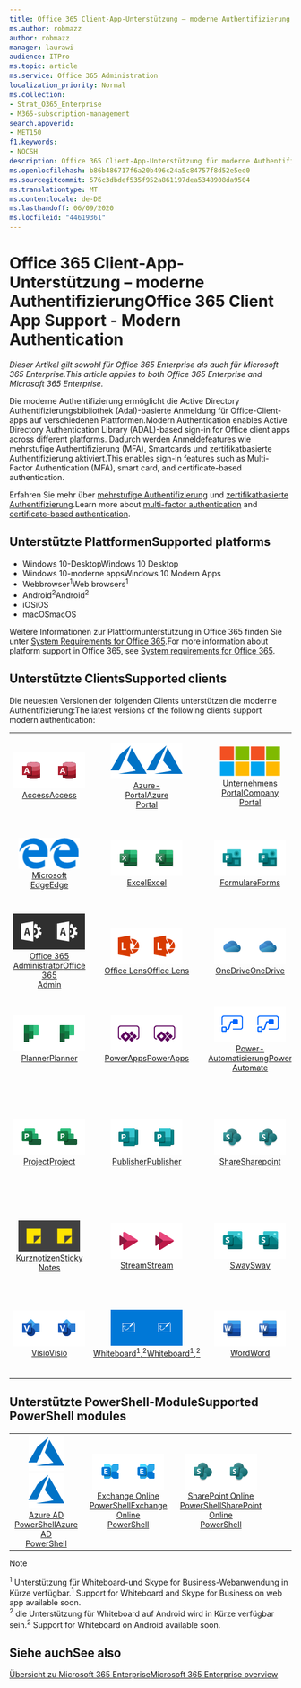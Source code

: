 ```yaml
---
title: Office 365 Client-App-Unterstützung – moderne Authentifizierung
ms.author: robmazz
author: robmazz
manager: laurawi
audience: ITPro
ms.topic: article
ms.service: Office 365 Administration
localization_priority: Normal
ms.collection:
- Strat_O365_Enterprise
- M365-subscription-management
search.appverid:
- MET150
f1.keywords:
- NOCSH
description: Office 365 Client-App-Unterstützung für moderne Authentifizierung.
ms.openlocfilehash: b86b486717f6a20b496c24a5c84757f8d52e5ed0
ms.sourcegitcommit: 576c3dbdef535f952a861197dea5348908da9504
ms.translationtype: MT
ms.contentlocale: de-DE
ms.lasthandoff: 06/09/2020
ms.locfileid: "44619361"
---
```

# <a name="office-365-client-app-support---modern-authentication"></a><span data-ttu-id="a2294-103">Office 365 Client-App-Unterstützung – moderne Authentifizierung</span><span class="sxs-lookup"><span data-stu-id="a2294-103">Office 365 Client App Support - Modern Authentication</span></span>

<span data-ttu-id="a2294-104">*Dieser Artikel gilt sowohl für Office 365 Enterprise als auch für Microsoft 365 Enterprise.*</span><span class="sxs-lookup"><span data-stu-id="a2294-104">*This article applies to both Office 365 Enterprise and Microsoft 365 Enterprise.*</span></span>

<span data-ttu-id="a2294-105">Die moderne Authentifizierung ermöglicht die Active Directory Authentifizierungsbibliothek (Adal)-basierte Anmeldung für Office-Client-apps auf verschiedenen Plattformen.</span><span class="sxs-lookup"><span data-stu-id="a2294-105">Modern Authentication enables Active Directory Authentication Library (ADAL)-based sign-in for Office client apps across different platforms.</span></span> <span data-ttu-id="a2294-106">Dadurch werden Anmeldefeatures wie mehrstufige Authentifizierung (MFA), Smartcards und zertifikatbasierte Authentifizierung aktiviert.</span><span class="sxs-lookup"><span data-stu-id="a2294-106">This enables sign-in features such as Multi-Factor Authentication (MFA), smart card, and certificate-based authentication.</span></span>

<span data-ttu-id="a2294-107">Erfahren Sie mehr über [mehrstufige Authentifizierung](https://docs.microsoft.com/azure/active-directory/authentication/multi-factor-authentication) und [zertifikatbasierte Authentifizierung](https://docs.microsoft.com/azure/active-directory/active-directory-certificate-based-authentication-get-started).</span><span class="sxs-lookup"><span data-stu-id="a2294-107">Learn more about [multi-factor authentication](https://docs.microsoft.com/azure/active-directory/authentication/multi-factor-authentication) and [certificate-based authentication](https://docs.microsoft.com/azure/active-directory/active-directory-certificate-based-authentication-get-started).</span></span>

## <a name="supported-platforms"></a><span data-ttu-id="a2294-108">Unterstützte Plattformen</span><span class="sxs-lookup"><span data-stu-id="a2294-108">Supported platforms</span></span>

 - <span data-ttu-id="a2294-109">Windows 10-Desktop</span><span class="sxs-lookup"><span data-stu-id="a2294-109">Windows 10 Desktop</span></span>
 - <span data-ttu-id="a2294-110">Windows 10-moderne apps</span><span class="sxs-lookup"><span data-stu-id="a2294-110">Windows 10 Modern Apps</span></span>
 - <span data-ttu-id="a2294-111">Webbrowser<sup>1</sup></span><span class="sxs-lookup"><span data-stu-id="a2294-111">Web browsers<sup>1</sup></span></span>
 - <span data-ttu-id="a2294-112">Android<sup>2</sup></span><span class="sxs-lookup"><span data-stu-id="a2294-112">Android<sup>2</sup></span></span>
 - <span data-ttu-id="a2294-113">iOS</span><span class="sxs-lookup"><span data-stu-id="a2294-113">iOS</span></span>
 - <span data-ttu-id="a2294-114">macOS</span><span class="sxs-lookup"><span data-stu-id="a2294-114">macOS</span></span>

<span data-ttu-id="a2294-115">Weitere Informationen zur Plattformunterstützung in Office 365 finden Sie unter [System Requirements for Office 365](https://products.office.com/office-system-requirements).</span><span class="sxs-lookup"><span data-stu-id="a2294-115">For more information about platform support in Office 365, see [System requirements for Office 365](https://products.office.com/office-system-requirements).</span></span>

## <a name="supported-clients"></a><span data-ttu-id="a2294-116">Unterstützte Clients</span><span class="sxs-lookup"><span data-stu-id="a2294-116">Supported clients</span></span>

<span data-ttu-id="a2294-117">Die neuesten Versionen der folgenden Clients unterstützen die moderne Authentifizierung:</span><span class="sxs-lookup"><span data-stu-id="a2294-117">The latest versions of the following clients support modern authentication:</span></span>

| | | | | | |
|:---:|:---:|:---:|:---:|:---:|:---:|
| <span data-ttu-id="a2294-118">![Access-Symbol](media/o365-access-64x64.png)</span><span class="sxs-lookup"><span data-stu-id="a2294-118">![Access icon](media/o365-access-64x64.png)</span></span> <br> [<span data-ttu-id="a2294-119">Access</span><span class="sxs-lookup"><span data-stu-id="a2294-119">Access</span></span>](https://products.office.com/access) | <span data-ttu-id="a2294-120">![Azure-Symbol](media/o365-azure-64x64.png)</span><span class="sxs-lookup"><span data-stu-id="a2294-120">![Azure icon](media/o365-azure-64x64.png)</span></span> <br> [<span data-ttu-id="a2294-121">Azure- <br> Portal</span><span class="sxs-lookup"><span data-stu-id="a2294-121">Azure <br> Portal </span></span>](https://azure.microsoft.com/features/azure-portal/) | <span data-ttu-id="a2294-122">![Symbol des Unternehmensportals](media/o365-microsoft-64x64.png)</span><span class="sxs-lookup"><span data-stu-id="a2294-122">![Company portal icon](media/o365-microsoft-64x64.png)</span></span> <br> [<span data-ttu-id="a2294-123">Unternehmens <br> Portal</span><span class="sxs-lookup"><span data-stu-id="a2294-123">Company <br> Portal </span></span>](https://docs.microsoft.com/intune-user-help/sign-in-to-the-company-portal) | <span data-ttu-id="a2294-124">![Vertiefen (Symbol)](media/o365-delve-64x64.png)</span><span class="sxs-lookup"><span data-stu-id="a2294-124">![Delve icon](media/o365-delve-64x64.png)</span></span> <br> [<span data-ttu-id="a2294-125">Delve</span><span class="sxs-lookup"><span data-stu-id="a2294-125">Delve</span></span>](https://products.office.com/business/intelligent-search) | <span data-ttu-id="a2294-126">![Dynamics 365-Symbol](media/o365-dynamics365-64x64.png)</span><span class="sxs-lookup"><span data-stu-id="a2294-126">![Dynamics 365 icon](media/o365-dynamics365-64x64.png)</span></span> <br> [<span data-ttu-id="a2294-127">Dynamics 365</span><span class="sxs-lookup"><span data-stu-id="a2294-127">Dynamics 365</span></span>](https://dynamics.microsoft.com) 
| <span data-ttu-id="a2294-128">![Edge-Symbol](media/o365-edge-64x64.png)</span><span class="sxs-lookup"><span data-stu-id="a2294-128">![Edge icon](media/o365-edge-64x64.png)</span></span> <br> [<span data-ttu-id="a2294-129">Microsoft Edge</span><span class="sxs-lookup"><span data-stu-id="a2294-129">Edge</span></span>](https://www.microsoft.com/windows/microsoft-edge) | <span data-ttu-id="a2294-130">![Excel-Symbol](media/o365-excel-64x64.png)</span><span class="sxs-lookup"><span data-stu-id="a2294-130">![Excel icon](media/o365-excel-64x64.png)</span></span> <br> [<span data-ttu-id="a2294-131">Excel</span><span class="sxs-lookup"><span data-stu-id="a2294-131">Excel</span></span>](https://products.office.com/excel) | <span data-ttu-id="a2294-132">![Symbol "Formulare"](media/o365-forms-64x64.png)</span><span class="sxs-lookup"><span data-stu-id="a2294-132">![Forms icon](media/o365-forms-64x64.png)</span></span> <br> [<span data-ttu-id="a2294-133">Formulare</span><span class="sxs-lookup"><span data-stu-id="a2294-133">Forms</span></span>](https://flow.microsoft.com/connectors/shared_microsoftforms/microsoft-forms/) | <span data-ttu-id="a2294-134">![Kaizala-Symbol](media/o365-kaizala-64x64.png)</span><span class="sxs-lookup"><span data-stu-id="a2294-134">![Kaizala icon](media/o365-kaizala-64x64.png)</span></span> <br> [<span data-ttu-id="a2294-135">Kaizala</span><span class="sxs-lookup"><span data-stu-id="a2294-135">Kaizala</span></span>](https://products.office.com/en/business/microsoft-kaizala) | <span data-ttu-id="a2294-136">![Office.com-Symbol](media/o365-office-64x64.png)</span><span class="sxs-lookup"><span data-stu-id="a2294-136">![Office.com icon](media/o365-office-64x64.png)</span></span> <br> [<span data-ttu-id="a2294-137">Office.com</span><span class="sxs-lookup"><span data-stu-id="a2294-137">Office.com</span></span>](https://www.office.com/) 
| <span data-ttu-id="a2294-138">![Office 365 Administrator Symbol](media/o365-o365admin-64x64.png)</span><span class="sxs-lookup"><span data-stu-id="a2294-138">![Office 365 Admin icon](media/o365-o365admin-64x64.png)</span></span> <br> [<span data-ttu-id="a2294-139">Office 365 <br> Administrator</span><span class="sxs-lookup"><span data-stu-id="a2294-139">Office 365 <br> Admin</span></span>](https://products.office.com/business/manage-office-365-admin-app) | <span data-ttu-id="a2294-140">![Linsen Symbol](media/o365-lens-64x64.png)</span><span class="sxs-lookup"><span data-stu-id="a2294-140">![Lens icon](media/o365-lens-64x64.png)</span></span> <br> [<span data-ttu-id="a2294-141">Office Lens</span><span class="sxs-lookup"><span data-stu-id="a2294-141">Office Lens</span></span>](https://www.microsoft.com/p/office-lens/9wzdncrfj3t8?activetab=pivot%3Aoverviewtab) | <span data-ttu-id="a2294-142">![OneDrive für Unternehmen Symbol](media/o365-OneDrive-64x64.png)</span><span class="sxs-lookup"><span data-stu-id="a2294-142">![OneDrive for Business icon](media/o365-OneDrive-64x64.png)</span></span> <br> [<span data-ttu-id="a2294-143">OneDrive</span><span class="sxs-lookup"><span data-stu-id="a2294-143">OneDrive</span></span>](https://products.office.com/onedrive-for-business/online-cloud-storage) |  <span data-ttu-id="a2294-144">![OneNote-Symbol](media/o365-OneNote-64x64.png)</span><span class="sxs-lookup"><span data-stu-id="a2294-144">![OneNote icon](media/o365-OneNote-64x64.png)</span></span> <br> [<span data-ttu-id="a2294-145">OneNote</span><span class="sxs-lookup"><span data-stu-id="a2294-145">OneNote</span></span>](https://products.office.com/onenote) | <span data-ttu-id="a2294-146">![Outlook-Symbol](media/o365-outlook-64x64.png)</span><span class="sxs-lookup"><span data-stu-id="a2294-146">![Outlook icon](media/o365-outlook-64x64.png)</span></span> <br> [<span data-ttu-id="a2294-147">Outlook</span><span class="sxs-lookup"><span data-stu-id="a2294-147">Outlook</span></span>](https://products.office.com/outlook) 
| <span data-ttu-id="a2294-148">![Planner-Symbol](media/o365-planner-64x64.png)</span><span class="sxs-lookup"><span data-stu-id="a2294-148">![Planner icon](media/o365-planner-64x64.png)</span></span> <br> [<span data-ttu-id="a2294-149">Planner</span><span class="sxs-lookup"><span data-stu-id="a2294-149">Planner</span></span>](https://products.office.com/business/task-management-software) | <span data-ttu-id="a2294-150">![PowerApps-Symbol](media/o365-powerapps-64x64.png)</span><span class="sxs-lookup"><span data-stu-id="a2294-150">![PowerApps icon](media/o365-powerapps-64x64.png)</span></span> <br> [<span data-ttu-id="a2294-151">PowerApps</span><span class="sxs-lookup"><span data-stu-id="a2294-151">PowerApps </span></span>](https://powerapps.microsoft.com) | <span data-ttu-id="a2294-152">![Power-Automatisierungs Symbol](media/o365-flow-64x64.png)</span><span class="sxs-lookup"><span data-stu-id="a2294-152">![Power Automate icon](media/o365-flow-64x64.png)</span></span> <br> [<span data-ttu-id="a2294-153">Power- <br> Automatisierung</span><span class="sxs-lookup"><span data-stu-id="a2294-153">Power <br> Automate</span></span>](https://flow.microsoft.com) | <span data-ttu-id="a2294-154">![PowerBI-Symbol](media/o365-powerbi-64x64.png)</span><span class="sxs-lookup"><span data-stu-id="a2294-154">![PowerBI icon](media/o365-powerbi-64x64.png)</span></span> <br> [<span data-ttu-id="a2294-155">Power BI</span><span class="sxs-lookup"><span data-stu-id="a2294-155">Power BI</span></span>](https://powerbi.microsoft.com)| <span data-ttu-id="a2294-156">![PowerPoint-Symbol](media/o365-powerpoint-64x64.png)</span><span class="sxs-lookup"><span data-stu-id="a2294-156">![PowerPoint icon](media/o365-powerpoint-64x64.png)</span></span> <br> [<span data-ttu-id="a2294-157">PowerPoint</span><span class="sxs-lookup"><span data-stu-id="a2294-157">PowerPoint</span></span>](https://products.office.com/powerpoint) 
| <span data-ttu-id="a2294-158">![Project-Symbol](media/o365-project-64x64.png)</span><span class="sxs-lookup"><span data-stu-id="a2294-158">![Project icon](media/o365-project-64x64.png)</span></span> <br> [<span data-ttu-id="a2294-159">Project</span><span class="sxs-lookup"><span data-stu-id="a2294-159">Project</span></span>](https://products.office.com/project) | <span data-ttu-id="a2294-160">![Publisher-Symbol](media/o365-publisher-64x64.png)</span><span class="sxs-lookup"><span data-stu-id="a2294-160">![Publisher icon](media/o365-publisher-64x64.png)</span></span> <br> [<span data-ttu-id="a2294-161">Publisher</span><span class="sxs-lookup"><span data-stu-id="a2294-161">Publisher</span></span>](https://products.office.com/publisher) | <span data-ttu-id="a2294-162">![SharePoint-Symbol](media/o365-sharepoint-64x64.png)</span><span class="sxs-lookup"><span data-stu-id="a2294-162">![SharePoint icon](media/o365-sharepoint-64x64.png)</span></span> <br> [<span data-ttu-id="a2294-163">Share</span><span class="sxs-lookup"><span data-stu-id="a2294-163">Sharepoint</span></span>](https://products.office.com/sharepoint) | <span data-ttu-id="a2294-164">![Skype for Business-Symbol](media/o365-skypeforbusiness-64x64.png)</span><span class="sxs-lookup"><span data-stu-id="a2294-164">![Skype for Business icon](media/o365-skypeforbusiness-64x64.png)</span></span> <br> [<span data-ttu-id="a2294-165">Skype for <br> Business<sup>1</sup></span><span class="sxs-lookup"><span data-stu-id="a2294-165">Skype for <br> Business<sup>1</sup></span></span>](https://www.skype.com/business/) | <span data-ttu-id="a2294-166">![StaffHub-Symbol](media/o365-staffhub-64x64.png)</span><span class="sxs-lookup"><span data-stu-id="a2294-166">![StaffHub icon](media/o365-staffhub-64x64.png)</span></span> <br> [<span data-ttu-id="a2294-167">StaffHub</span><span class="sxs-lookup"><span data-stu-id="a2294-167">StaffHub</span></span>](https://products.office.com/microsoft-staffhub/staff-scheduling-software)
| <span data-ttu-id="a2294-168">![Symbol für Notizen](media/o365-stickynotes-64x64.png)</span><span class="sxs-lookup"><span data-stu-id="a2294-168">![Sticky Notes icon](media/o365-stickynotes-64x64.png)</span></span> <br> [<span data-ttu-id="a2294-169">Kurznotizen</span><span class="sxs-lookup"><span data-stu-id="a2294-169">Sticky Notes</span></span>](https://www.microsoft.com/p/microsoft-sticky-notes/9nblggh4qghw) | <span data-ttu-id="a2294-170">![Stream-Symbol](media/o365-stream-64x64.png)</span><span class="sxs-lookup"><span data-stu-id="a2294-170">![Stream icon](media/o365-stream-64x64.png)</span></span> <br> [<span data-ttu-id="a2294-171">Stream</span><span class="sxs-lookup"><span data-stu-id="a2294-171">Stream</span></span>](https://stream.microsoft.com) | <span data-ttu-id="a2294-172">![Sway-Symbol](media/o365-sway-64x64.png)</span><span class="sxs-lookup"><span data-stu-id="a2294-172">![Sway icon](media/o365-sway-64x64.png)</span></span> <br> [<span data-ttu-id="a2294-173">Sway</span><span class="sxs-lookup"><span data-stu-id="a2294-173">Sway</span></span>](https://sway.com) | <span data-ttu-id="a2294-174">![Teams-Symbol](media/o365-teams-64x64.png)</span><span class="sxs-lookup"><span data-stu-id="a2294-174">![Teams icon](media/o365-teams-64x64.png)</span></span> <br> [<span data-ttu-id="a2294-175">Teams</span><span class="sxs-lookup"><span data-stu-id="a2294-175">Teams</span></span>](https://products.office.com/microsoft-teams/group-chat-software) | <span data-ttu-id="a2294-176">![To-do-Symbol](media/o365-todo-64x64.png)</span><span class="sxs-lookup"><span data-stu-id="a2294-176">![To Do icon](media/o365-todo-64x64.png)</span></span> <br> [<span data-ttu-id="a2294-177">Aufgabe</span><span class="sxs-lookup"><span data-stu-id="a2294-177">To Do</span></span>](https://todo.microsoft.com) 
| <span data-ttu-id="a2294-178">![Visio-Symbol](media/o365-visio-64x64.png)</span><span class="sxs-lookup"><span data-stu-id="a2294-178">![Visio icon](media/o365-visio-64x64.png)</span></span> <br> [<span data-ttu-id="a2294-179">Visio</span><span class="sxs-lookup"><span data-stu-id="a2294-179">Visio</span></span>](https://products.office.com/visio/flowchart-software) | <span data-ttu-id="a2294-180">![Whiteboard-Symbol](media/o365-whiteboard-64x64.png)</span><span class="sxs-lookup"><span data-stu-id="a2294-180">![Whiteboard icon](media/o365-whiteboard-64x64.png)</span></span> <br> [<span data-ttu-id="a2294-181">Whiteboard<sup>1</sup>,<sup>2</sup></span><span class="sxs-lookup"><span data-stu-id="a2294-181">Whiteboard<sup>1</sup>,<sup>2</sup></span></span>](https://whiteboard.microsoft.com/) | <span data-ttu-id="a2294-182">![Word-Symbol](media/o365-word-64x64.png)</span><span class="sxs-lookup"><span data-stu-id="a2294-182">![Word icon](media/o365-word-64x64.png)</span></span> <br> [<span data-ttu-id="a2294-183">Word</span><span class="sxs-lookup"><span data-stu-id="a2294-183">Word</span></span>](https://products.office.com/word) | <span data-ttu-id="a2294-184">![Yammer-Symbol](media/o365-yammer-64x64.png)</span><span class="sxs-lookup"><span data-stu-id="a2294-184">![Yammer icon](media/o365-yammer-64x64.png)</span></span> <br> [<span data-ttu-id="a2294-185">Yammer</span><span class="sxs-lookup"><span data-stu-id="a2294-185">Yammer</span></span>](https://products.office.com/yammer/yammer-overview) | <span data-ttu-id="a2294-186">![Yammer-Symbol](media/o365-yammer-64x64.png)</span><span class="sxs-lookup"><span data-stu-id="a2294-186">![Yammer icon](media/o365-yammer-64x64.png)</span></span> <br> [<span data-ttu-id="a2294-187">Jammer <br> Melder</span><span class="sxs-lookup"><span data-stu-id="a2294-187">Yammer <br> Notifier</span></span>](https://products.office.com/yammer/yammer-overview) |  |

## <a name="supported-powershell-modules"></a><span data-ttu-id="a2294-188">Unterstützte PowerShell-Module</span><span class="sxs-lookup"><span data-stu-id="a2294-188">Supported PowerShell modules</span></span>

| | | | | | |
|:---:|:---:|:---:|:---:|:---:|:---:|
| <span data-ttu-id="a2294-189">![Azure-Symbol](media/o365-azure-64x64.png)</span><span class="sxs-lookup"><span data-stu-id="a2294-189">![Azure icon](media/o365-azure-64x64.png)</span></span> <br> [<span data-ttu-id="a2294-190">Azure AD <br> PowerShell</span><span class="sxs-lookup"><span data-stu-id="a2294-190">Azure AD <br> PowerShell</span></span>](https://docs.microsoft.com/powershell/azure/active-directory/overview?view=azureadps-2.0) | <span data-ttu-id="a2294-191">![Exchange-Symbol](media/o365-exchange-64x64.png)</span><span class="sxs-lookup"><span data-stu-id="a2294-191">![Exchange icon](media/o365-exchange-64x64.png)</span></span> <br> [<span data-ttu-id="a2294-192">Exchange Online <br> PowerShell</span><span class="sxs-lookup"><span data-stu-id="a2294-192">Exchange Online <br> PowerShell</span></span>](https://docs.microsoft.com/powershell/exchange/exchange-online/exchange-online-powershell?view=exchange-ps) | <span data-ttu-id="a2294-193">![SharePoint-Symbol](media/o365-sharepoint-64x64.png)</span><span class="sxs-lookup"><span data-stu-id="a2294-193">![SharePoint icon](media/o365-sharepoint-64x64.png)</span></span> <br> [<span data-ttu-id="a2294-194">SharePoint Online <br> PowerShell</span><span class="sxs-lookup"><span data-stu-id="a2294-194">SharePoint Online <br> PowerShell</span></span>](https://docs.microsoft.com/powershell/sharepoint/sharepoint-online/connect-sharepoint-online)

> [!NOTE]
> <span data-ttu-id="a2294-195"><sup>1</sup> Unterstützung für Whiteboard-und Skype for Business-Webanwendung in Kürze verfügbar.</span><span class="sxs-lookup"><span data-stu-id="a2294-195"><sup>1</sup> Support for Whiteboard and Skype for Business on web app available soon.</span></span> <br>
> <span data-ttu-id="a2294-196"><sup>2</sup> die Unterstützung für Whiteboard auf Android wird in Kürze verfügbar sein.</span><span class="sxs-lookup"><span data-stu-id="a2294-196"><sup>2</sup> Support for Whiteboard on Android available soon.</span></span>

## <a name="see-also"></a><span data-ttu-id="a2294-197">Siehe auch</span><span class="sxs-lookup"><span data-stu-id="a2294-197">See also</span></span>

[<span data-ttu-id="a2294-198">Übersicht zu Microsoft 365 Enterprise</span><span class="sxs-lookup"><span data-stu-id="a2294-198">Microsoft 365 Enterprise overview</span></span>](https://docs.microsoft.com/microsoft-365/enterprise/microsoft-365-overview)
